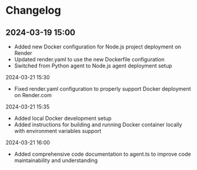 # Changelog

## 2024-03-19 15:00
- Added new Docker configuration for Node.js project deployment on Render
- Updated render.yaml to use the new Dockerfile configuration
- Switched from Python agent to Node.js agent deployment setup

2024-03-21 15:30
- Fixed render.yaml configuration to properly support Docker deployment on Render.com

2024-03-21 15:35
- Added local Docker development setup
- Added instructions for building and running Docker container locally with environment variables support 

2024-03-21 16:00
- Added comprehensive code documentation to agent.ts to improve code maintainability and understanding 